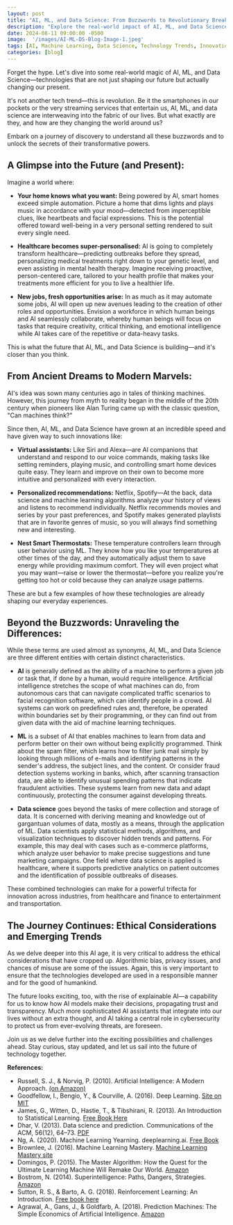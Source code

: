```yaml
---
layout: post
title: "AI, ML, and Data Science: From Buzzwords to Revolutionary Breakthroughs"
description: "Explore the real-world impact of AI, ML, and Data Science. Discover key differences, recent breakthroughs, and future possibilities of these transformative technologies."
date: 2024-08-11 09:00:00 -0500
image:  '/images/AI-ML-DS-Blog-Image-1.jpeg'
tags: [AI, Machine Learning, Data Science, Technology Trends, Innovation]
categories: [blog]
---
```


Forget the hype. Let's dive into some real-world magic of AI, ML, and Data Science—technologies that are not just shaping our future but actually changing our present.

It's not another tech trend—this is revolution. Be it the smartphones in our pockets or the very streaming services that entertain us, AI, ML, and data science are interweaving into the fabric of our lives. But what exactly are they, and how are they changing the world around us?

Embark on a journey of discovery to understand all these buzzwords and to unlock the secrets of their transformative powers.

## A Glimpse into the Future (and Present):

Imagine a world where:

- **Your home knows what you want:** Being powered by AI, smart homes exceed simple automation. Picture a home that dims lights and plays music in accordance with your mood—detected from imperceptible clues, like heartbeats and facial expressions. This is the potential offered toward well-being in a very personal setting rendered to suit every single need.

- **Healthcare becomes super-personalised:** AI is going to completely transform healthcare—predicting outbreaks before they spread, personalizing medical treatments right down to your genetic level, and even assisting in mental health therapy. Imagine receiving proactive, person-centered care, tailored to your health profile that makes your treatments more efficient for you to live a healthier life.

- **New jobs, fresh opportunities arise:** In as much as it may automate some jobs, AI will open up new avenues leading to the creation of other roles and opportunities. Envision a workforce in which human beings and AI seamlessly collaborate, whereby human beings will focus on tasks that require creativity, critical thinking, and emotional intelligence while AI takes care of the repetitive or data-heavy tasks.

This is what the future that AI, ML, and Data Science is building—and it's closer than you think.

## From Ancient Dreams to Modern Marvels:

AI's idea was sown many centuries ago in tales of thinking machines. However, this journey from myth to reality began in the middle of the 20th century when pioneers like Alan Turing came up with the classic question, "Can machines think?"

Since then, AI, ML, and Data Science have grown at an incredible speed and have given way to such innovations like:

- **Virtual assistants:** Like Siri and Alexa—are AI companions that understand and respond to our voice commands, making tasks like setting reminders, playing music, and controlling smart home devices quite easy. They learn and improve on their own to become more intuitive and personalized with every interaction.

- **Personalized recommendations:** Netflix, Spotify—At the back, data science and machine learning algorithms analyze your history of views and listens to recommend individually. Netflix recommends movies and series by your past preferences, and Spotify makes generated playlists that are in favorite genres of music, so you will always find something new and interesting.

- **Nest Smart Thermostats:** These temperature controllers learn through user behavior using ML. They know how you like your temperatures at other times of the day, and they automatically adjust them to save energy while providing maximum comfort. They will even project what you may want—raise or lower the thermostat—before you realize you're getting too hot or cold because they can analyze usage patterns.

These are but a few examples of how these technologies are already shaping our everyday experiences.

## Beyond the Buzzwords: Unraveling the Differences:

While these terms are used almost as synonyms, AI, ML, and Data Science are three different entities with certain distinct characteristics.

- **AI** is generally defined as the ability of a machine to perform a given job or task that, if done by a human, would require intelligence. Artificial intelligence stretches the scope of what machines can do, from autonomous cars that can navigate complicated traffic scenarios to facial recognition software, which can identify people in a crowd. AI systems can work on predefined rules and, therefore, be operated within boundaries set by their programming, or they can find out from given data with the aid of machine learning techniques.

- **ML** is a subset of AI that enables machines to learn from data and perform better on their own without being explicitly programmed. Think about the spam filter, which learns how to filter junk mail simply by looking through millions of e-mails and identifying patterns in the sender's address, the subject lines, and the content. Or consider fraud detection systems working in banks, which, after scanning transaction data, are able to identify unusual spending patterns that indicate fraudulent activities. These systems learn from new data and adapt continuously, protecting the consumer against developing threats.

- **Data science** goes beyond the tasks of mere collection and storage of data. It is concerned with deriving meaning and knowledge out of gargantuan volumes of data, mostly as a means, through the application of ML. Data scientists apply statistical methods, algorithms, and visualization techniques to discover hidden trends and patterns. For example, this may deal with cases such as e-commerce platforms, which analyze user behavior to make precise suggestions and tune marketing campaigns. One field where data science is applied is healthcare, where it supports predictive analytics on patient outcomes and the identification of possible outbreaks of diseases.

These combined technologies can make for a powerful trifecta for innovation across industries, from healthcare and finance to entertainment and transportation.

## The Journey Continues: Ethical Considerations and Emerging Trends

As we delve deeper into this AI age, it is very critical to address the ethical considerations that have cropped up. Algorithmic bias, privacy issues, and chances of misuse are some of the issues. Again, this is very important to ensure that the technologies developed are used in a responsible manner and for the good of humankind.

The future looks exciting, too, with the rise of explainable AI—a capability for us to know how AI models make their decisions, propagating trust and transparency. Much more sophisticated AI assistants that integrate into our lives without an extra thought, and AI taking a central role in cybersecurity to protect us from ever-evolving threats, are foreseen.

Join us as we delve further into the exciting possibilities and challenges ahead. Stay curious, stay updated, and let us sail into the future of technology together.


**References:**
- Russell, S. J., & Norvig, P. (2010). Artificial Intelligence: A Modern Approach. <a href="https://www.amazon.com/Artificial-Intelligence-Modern-Approach-3rd/dp/0136042597" target="_blank">(on Amazon)</a>
- Goodfellow, I., Bengio, Y., & Courville, A. (2016). Deep Learning. <a href="https://mitpress.mit.edu/9780262035613/deep-learning/" target="_blank">Site on MIT</a>
- James, G., Witten, D., Hastie, T., & Tibshirani, R. (2013). An Introduction to Statistical Learning. <a href="https://www.statlearning.com/" target="_blank">Free Book Here</a>
- Dhar, V. (2013). Data science and prediction. Communications of the ACM, 56(12), 64–73. <a href="https://archive.nyu.edu/bitstream/2451/31553/2/Dhar-DataScience.pdf" target="_blank">PDF</a>
- Ng, A. (2020). Machine Learning Yearning. deeplearning.ai. <a href="https://info.deeplearning.ai/machine-learning-yearning-book" target="_blank">Free Book</a>
- Brownlee, J. (2016). Machine Learning Mastery. <a href="https://machinelearningmastery.com/" target="_blank">Machine Learning Mastery site</a>
- Domingos, P. (2015). The Master Algorithm: How the Quest for the Ultimate Learning Machine Will Remake Our World. <a href="https://www.amazon.com/The-Master-Algorithm-audiobook/dp/B014X01SS0/" target="_blank">Amazon</a>
- Bostrom, N. (2014). Superintelligence: Paths, Dangers, Strategies. <a href="https://www.amazon.com/Superintelligence-Nick-Bostrom-audiobook/dp/B00LPMFE9Y/" target="_blank">Amazon</a>
- Sutton, R. S., & Barto, A. G. (2018). Reinforcement Learning: An Introduction. <a href="https://web.stanford.edu/class/psych209/Readings/SuttonBartoIPRLBook2ndEd.pdf" target="_blank">Free book here</a>
- Agrawal, A., Gans, J., & Goldfarb, A. (2018). Prediction Machines: The Simple Economics of Artificial Intelligence. <a href="https://www.amazon.com/Prediction-Machines-Economics-Artificial-Intelligence/dp/1633695670" target="_blank">Amazon</a>